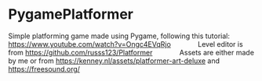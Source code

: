 # PygamePlatformer

Simple platforming game made using Pygame, following this tutorial: https://www.youtube.com/watch?v=Ongc4EVqRjo &nbsp;&nbsp;&nbsp;&nbsp;&nbsp;&nbsp;&nbsp;&nbsp;&nbsp;&nbsp;&nbsp;&nbsp;
Level editor is from https://github.com/russs123/Platformer &nbsp;&nbsp;&nbsp;&nbsp;&nbsp;&nbsp;&nbsp;&nbsp;&nbsp;&nbsp;&nbsp;&nbsp;
Assets are either made by me or from https://kenney.nl/assets/platformer-art-deluxe and https://freesound.org/
